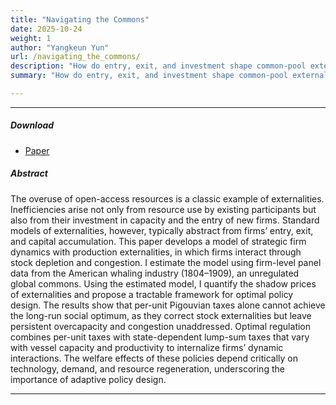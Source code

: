```yaml
---
title: "Navigating the Commons"
date: 2025-10-24
weight: 1
author: "Yangkeun Yun"
url: /navigating_the_commons/
description: "How do entry, exit, and investment shape common-pool externalities? This paper studies the 19th-century American whaling industry from the viewpoint of strategic firm dynamics."
summary: "How do entry, exit, and investment shape common-pool externalities? This paper studies the 19th-century American whaling industry from the viewpoint of strategic firm dynamics."

---
```


---

##### Download

+ [Paper](/research/navigating_the_commons/JMP_navigating_the_commons.pdf)

##### Abstract

The overuse of open-access resources is a classic example of externalities. Inefficiencies arise not only from resource use by existing participants but also from their investment in capacity and the entry of new firms. Standard models of externalities, however, typically abstract from firms’ entry, exit, and capital accumulation. This paper develops a model of strategic firm dynamics with production externalities, in which firms interact through stock depletion and congestion. I estimate the model using firm-level panel data from the American whaling industry (1804–1909), an unregulated global commons. Using the estimated model, I quantify the shadow prices of externalities and propose a tractable framework for optimal policy design. The results show that per-unit Pigouvian taxes alone cannot achieve the long-run social optimum, as they correct stock externalities but leave persistent overcapacity and congestion unaddressed. Optimal regulation combines per-unit taxes with state-dependent lump-sum taxes that vary with vessel capacity and productivity to internalize firms’ dynamic interactions. The welfare effects of these policies depend critically on technology, demand, and resource regeneration, underscoring the importance of adaptive policy design.

---





